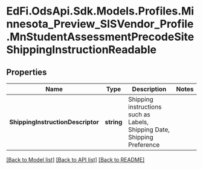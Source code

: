 # EdFi.OdsApi.Sdk.Models.Profiles.Minnesota_Preview_SISVendor_Profile.MnStudentAssessmentPrecodeSiteShippingInstructionReadable

## Properties

Name | Type | Description | Notes
------------ | ------------- | ------------- | -------------
**ShippingInstructionDescriptor** | **string** | Shipping instructions such as Labels, Shipping Date, Shipping Preference | 

[[Back to Model list]](../README.md#documentation-for-models) [[Back to API list]](../README.md#documentation-for-api-endpoints) [[Back to README]](../README.md)

